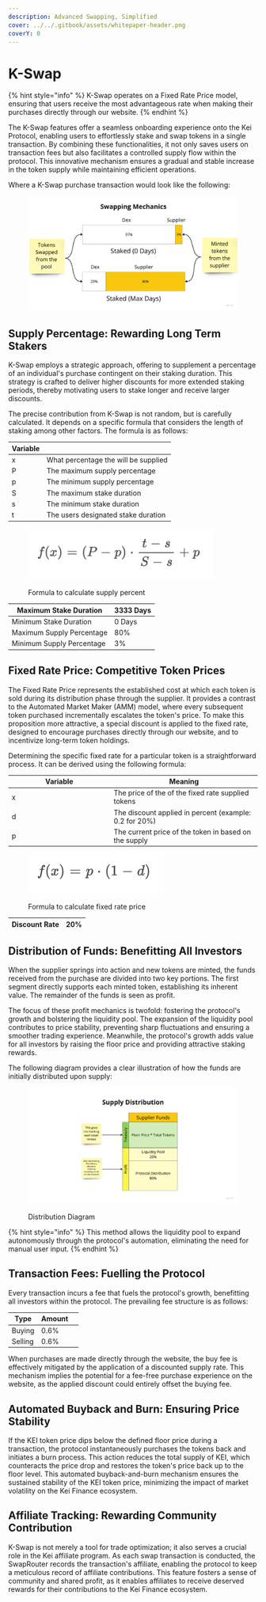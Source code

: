 ```yaml
---
description: Advanced Swapping, Simplified
cover: ../../.gitbook/assets/whitepaper-header.png
coverY: 0
---
```


# K-Swap

{% hint style="info" %}
K-Swap operates on a Fixed Rate Price model, ensuring that users receive the most advantageous rate when making their purchases directly through our website.
{% endhint %}

The K-Swap features offer a seamless onboarding experience onto the Kei Protocol, enabling users to effortlessly stake and swap tokens in a single transaction. By combining these functionalities, it not only saves users on transaction fees but also facilitates a controlled supply flow within the protocol. This innovative mechanism ensures a gradual and stable increase in the token supply while maintaining efficient operations.

Where a K-Swap purchase transaction would look like the following:

<figure><img src="../../.gitbook/assets/image (16).png" alt=""><figcaption></figcaption></figure>

## Supply Percentage: Rewarding Long Term Stakers&#x20;

K-Swap employs a strategic approach, offering to supplement a percentage of an individual's purchase contingent on their staking duration. This strategy is crafted to deliver higher discounts for more extended staking periods, thereby motivating users to stake longer and receive larger discounts.

The precise contribution from K-Swap is not random, but is carefully calculated. It depends on a specific formula that considers the length of staking among other factors. The formula is as follows:

| Variable |                                      |
| -------- | ------------------------------------ |
| x        | What percentage the will be supplied |
| P        | The maximum supply percentage        |
| p        | The minimum supply percentage        |
| S        | The maximum stake duration           |
| s        | The minimum stake duration           |
| t        | The users designated stake duration  |

<figure><img src="../../.gitbook/assets/image (17).png" alt="" width="375"><figcaption><p>Formula to calculate supply percent</p></figcaption></figure>

| Maximum Stake Duration    | 3333 Days |
| ------------------------- | --------- |
| Minimum Stake Duration    | 0 Days    |
| Maximum Supply Percentage | 80%       |
| Minimum Supply Percentage | 3%        |

## Fixed Rate Price: Competitive Token Prices

The Fixed Rate Price represents the established cost at which each token is sold during its distribution phase through the supplier. It provides a contrast to the Automated Market Maker (AMM) model, where every subsequent token purchased incrementally escalates the token's price. To make this proposition more attractive, a special discount is applied to the fixed rate, designed to encourage purchases directly through our website, and to incentivize long-term token holdings.

Determining the specific fixed rate for a particular token is a straightforward process. It can be derived using the following formula:

<table><thead><tr><th width="192">Variable</th><th>Meaning</th></tr></thead><tbody><tr><td>x</td><td>The price of the of the fixed rate supplied tokens</td></tr><tr><td>d</td><td>The discount applied in percent (example: 0.2 for 20%)</td></tr><tr><td>p</td><td>The current price of the token in based on the supply</td></tr></tbody></table>

<figure><img src="../../.gitbook/assets/image (8).png" alt="" width="274"><figcaption><p>Formula to calculate fixed rate price</p></figcaption></figure>

| Discount Rate | 20% |
| ------------- | --- |

## Distribution of Funds: Benefitting All Investors

When the supplier springs into action and new tokens are minted, the funds received from the purchase are divided into two key portions. The first segment directly supports each minted token, establishing its inherent value. The remainder of the funds is seen as profit.

The focus of these profit mechanics is twofold: fostering the protocol's growth and bolstering the liquidity pool. The expansion of the liquidity pool contributes to price stability, preventing sharp fluctuations and ensuring a smoother trading experience. Meanwhile, the protocol's growth adds value for all investors by raising the floor price and providing attractive staking rewards.

The following diagram provides a clear illustration of how the funds are initially distributed upon supply:

<figure><img src="../../.gitbook/assets/image (22).png" alt=""><figcaption><p>Distribution Diagram</p></figcaption></figure>

{% hint style="info" %}
This method allows the liquidity pool to expand autonomously through the protocol's automation, eliminating the need for manual user input.
{% endhint %}

## Transaction Fees: Fuelling the Protocol

Every transaction incurs a fee that fuels the protocol's growth, benefitting all investors within the protocol. The prevailing fee structure is as follows:

<table data-header-hidden><thead><tr><th>Type</th><th>Amount</th><th data-hidden></th></tr></thead><tbody><tr><td>Buying</td><td>0.6%</td><td></td></tr><tr><td>Selling</td><td>0.6%</td><td></td></tr></tbody></table>

When purchases are made directly through the website, the buy fee is effectively mitigated by the application of a discounted supply rate. This mechanism implies the potential for a fee-free purchase experience on the website, as the applied discount could entirely offset the buying fee.

## **Automated Buyback and Burn: Ensuring Price Stability**

If the KEI token price dips below the defined floor price during a transaction, the protocol instantaneously purchases the tokens back and initiates a burn process. This action reduces the total supply of KEI, which counteracts the price drop and restores the token's price back up to the floor level. This automated buyback-and-burn mechanism ensures the sustained stability of the KEI token price, minimizing the impact of market volatility on the Kei Finance ecosystem.

## **Affiliate Tracking: Rewarding Community Contribution**

K-Swap is not merely a tool for trade optimization; it also serves a crucial role in the Kei affiliate program. As each swap transaction is conducted, the SwapRouter records the transaction's affiliate, enabling the protocol to keep a meticulous record of affiliate contributions. This feature fosters a sense of community and shared profit, as it enables affiliates to receive deserved rewards for their contributions to the Kei Finance ecosystem.
